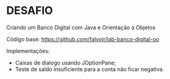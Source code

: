 # DESAFIO 
Criando um Banco Digital com Java e Orientação a Objetos

Código base:
https://github.com/falvojr/lab-banco-digital-oo

Implementações:
- Caixas de dialogo usando JOptionPane;
- Teste de saldo insuficiente para a conta não ficar negativa.
